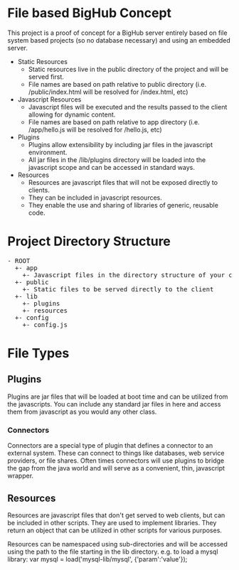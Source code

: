 # File based BigHub Concept

This project is a proof of concept for a BigHub server entirely based on file system based projects (so no database necessary) and using an embedded server.

* Static Resources
  * Static resources live in the public directory of the project and will be served first.
  * File names are based on path relative to public directory (i.e. /public/index.html will be resolved for /index.html, etc)
* Javascript Resources
  * Javascript files will be executed and the results passed to the client allowing for dynamic content.
  * File names are based on path relative to app directory (i.e. /app/hello.js will be resolved for /hello.js, etc)
* Plugins
  * Plugins allow extensibility by including jar files in the javascript environment.
  * All jar files in the /lib/plugins directory will be loaded into the javascript scope and can be accessed in standard ways.
* Resources
  * Resources are javascript files that will not be exposed directly to clients.
  * They can be included in javascript resources.
  * They enable the use and sharing of libraries of generic, reusable code.

# Project Directory Structure

<pre>
- ROOT
  +- app
    +- Javascript files in the directory structure of your choosing (will be reflected in URLs)
  +- public
    +- Static files to be served directly to the client
  +- lib
    +- plugins
    +- resources
  +- config
    +- config.js
</pre>

# File Types

## Plugins

Plugins are jar files that will be loaded at boot time and can be utilized from the javascripts. You can include any standard jar files in here and access them from javascript as you would any other class.

### Connectors

Connectors are a special type of plugin that defines a connector to an external system. These can connect to things like databases, web service providers, or file shares. Often times connectors will use plugins to bridge the gap from the java world and will serve as a convenient, thin, javascript wrapper.

## Resources

Resources are javascript files that don't get served to web clients, but can be included in other scripts. They are used to implement libraries. They return an object that can be utilized in other scripts for various purposes.

Resources can be namespaced using sub-directories and will be accessed using the path to the file starting in the lib directory.  e.g. to load a mysql library: var mysql = load('mysql-lib/mysql', {'param':'value'});